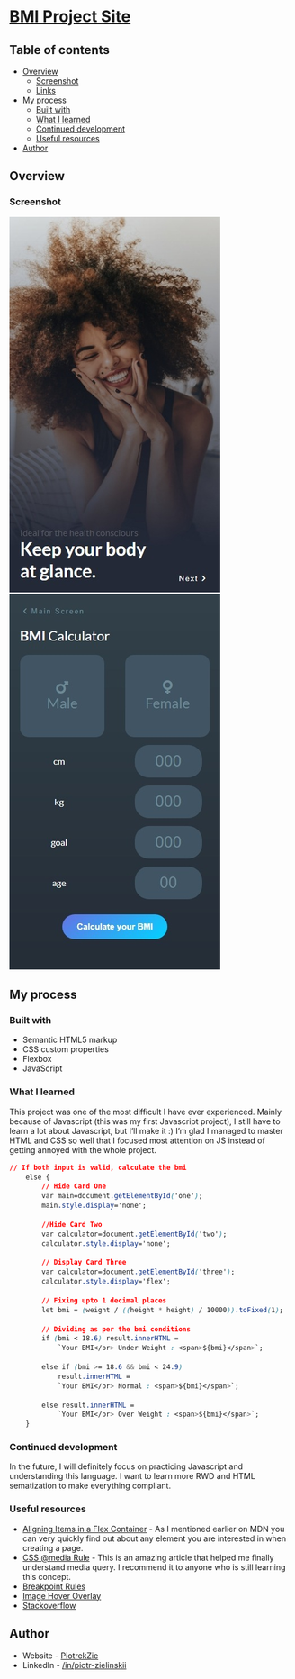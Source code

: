 # [BMI Project Site](https://piotrekzie.github.io/BMI-project-site/)

## Table of contents

- [Overview](#overview)
  - [Screenshot](#screenshot)
  - [Links](#links)
- [My process](#my-process)
  - [Built with](#built-with)
  - [What I learned](#what-i-learned)
  - [Continued development](#continued-development)
  - [Useful resources](#useful-resources)
- [Author](#author)

## Overview

### Screenshot

![BMI Main Screen](./screenshot.jpeg) ![BMI Calc](./screenshot1.jpeg)

## My process

### Built with

- Semantic HTML5 markup
- CSS custom properties
- Flexbox
- JavaScript

### What I learned

This project was one of the most difficult I have ever experienced. Mainly because of Javascript (this was my first Javascript project), I still have to learn a lot about Javascript, but I’ll make it :) I’m glad I managed to master HTML and CSS so well that I focused most attention on JS instead of getting annoyed with the whole project.

```css
// If both input is valid, calculate the bmi
    else {
        // Hide Card One
        var main=document.getElementById('one');
        main.style.display='none';

        //Hide Card Two
        var calculator=document.getElementById('two');
        calculator.style.display='none';

        // Display Card Three
        var calculator=document.getElementById('three');
        calculator.style.display='flex';

        // Fixing upto 1 decimal places
        let bmi = (weight / ((height * height) / 10000)).toFixed(1);
  
        // Dividing as per the bmi conditions
        if (bmi < 18.6) result.innerHTML =
            `Your BMI</br> Under Weight : <span>${bmi}</span>`;
  
        else if (bmi >= 18.6 && bmi < 24.9) 
            result.innerHTML = 
            `Your BMI</br> Normal : <span>${bmi}</span>`;
  
        else result.innerHTML =
            `Your BMI</br> Over Weight : <span>${bmi}</span>`;
    }
```

### Continued development

In the future, I will definitely focus on practicing Javascript and understanding this language. I want to learn more RWD and HTML sematization to make everything compliant.

### Useful resources

- [Aligning Items in a Flex Container](https://developer.mozilla.org/en-US/docs/Web/CSS/CSS_Flexible_Box_Layout/Aligning_Items_in_a_Flex_Container) - As I mentioned earlier on MDN you can very quickly find out about any element you are interested in when creating a page.
- [CSS @media Rule](https://www.w3schools.com/cssref/css3_pr_mediaquery.asp) - This is an amazing article that helped me finally understand media query. I recommend it to anyone who is still learning this concept.
- [Breakpoint Rules](https://dev.to/sobhandash/media-queries-and-breakpoints-2022-4gkm)
- [Image Hover Overlay](https://www.w3schools.com/howto/howto_css_image_overlay.asp)
- [Stackoverflow](https://stackoverflow.com/)

## Author

- Website - [PiotrekZie](https://piotrekzie.github.io/zielonsky-web/)
- LinkedIn - [/in/piotr-zielinskii](https://www.linkedin.com/in/piotr-zielinskii/)
